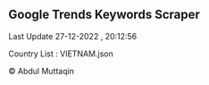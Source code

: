 

## Google Trends Keywords Scraper 
 
Last Update 27-12-2022 , 20:12:56

Country List :
VIETNAM.json



© Abdul Muttaqin 
